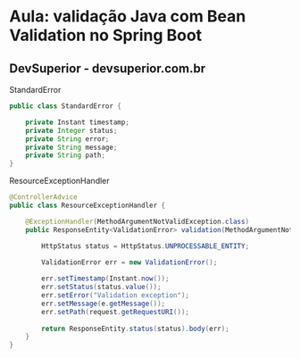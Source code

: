 # Aula: validação Java com Bean Validation no Spring Boot

## DevSuperior - devsuperior.com.br

StandardError

```java
public class StandardError {

	private Instant timestamp;
	private Integer status;
	private String error;
	private String message;
	private String path;
}
```
ResourceExceptionHandler
```java
@ControllerAdvice
public class ResourceExceptionHandler {

	@ExceptionHandler(MethodArgumentNotValidException.class)
	public ResponseEntity<ValidationError> validation(MethodArgumentNotValidException e, HttpServletRequest request) {

		HttpStatus status = HttpStatus.UNPROCESSABLE_ENTITY;

		ValidationError err = new ValidationError();
		
        err.setTimestamp(Instant.now());
		err.setStatus(status.value());
		err.setError("Validation exception");
		err.setMessage(e.getMessage());
		err.setPath(request.getRequestURI());
		
        return ResponseEntity.status(status).body(err);
	}	
}
```
